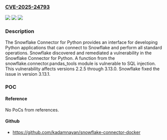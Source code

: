 ### [CVE-2025-24793](https://cve.mitre.org/cgi-bin/cvename.cgi?name=CVE-2025-24793)
![](https://img.shields.io/static/v1?label=Product&message=snowflake-connector-python&color=blue)
![](https://img.shields.io/static/v1?label=Version&message=%3E%3D%202.2.5%2C%20%3C%203.13.1%20&color=brightgreen)
![](https://img.shields.io/static/v1?label=Vulnerability&message=CWE-89%3A%20Improper%20Neutralization%20of%20Special%20Elements%20used%20in%20an%20SQL%20Command%20('SQL%20Injection')&color=brightgreen)

### Description

The Snowflake Connector for Python provides an interface for developing Python applications that can connect to Snowflake and perform all standard operations. Snowflake discovered and remediated a vulnerability in the Snowflake Connector for Python. A function from the snowflake.connector.pandas_tools module is vulnerable to SQL injection. This vulnerability affects versions 2.2.5 through 3.13.0. Snowflake fixed the issue in version 3.13.1.

### POC

#### Reference
No PoCs from references.

#### Github
- https://github.com/kadamnayan/snowflake-connector-docker

